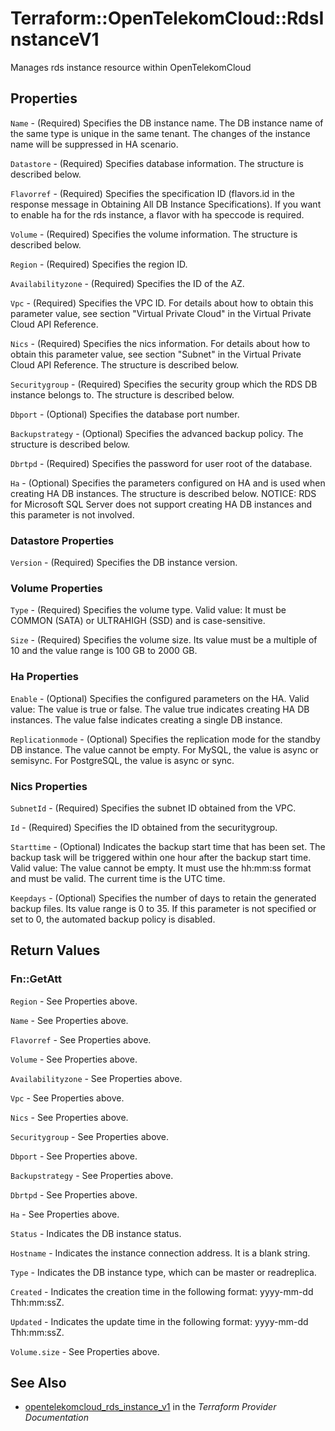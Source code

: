 # Terraform::OpenTelekomCloud::RdsInstanceV1

Manages rds instance resource within OpenTelekomCloud

## Properties

`Name` - (Required) Specifies the DB instance name. The DB instance name of the same type is unique in the same tenant. The changes of the instance name will be suppressed in HA scenario.

`Datastore` - (Required) Specifies database information. The structure is described below.

`Flavorref` - (Required) Specifies the specification ID (flavors.id in the response message in Obtaining All DB Instance Specifications). If you want to enable ha for the rds instance, a flavor with ha speccode is required.

`Volume` - (Required) Specifies the volume information. The structure is described below.

`Region` - (Required) Specifies the region ID.

`Availabilityzone` - (Required) Specifies the ID of the AZ.

`Vpc` - (Required) Specifies the VPC ID. For details about how to obtain this parameter value, see section "Virtual Private Cloud" in the Virtual Private Cloud API Reference.

`Nics` - (Required) Specifies the nics information. For details about how to obtain this parameter value, see section "Subnet" in the Virtual Private Cloud API Reference. The structure is described below.

`Securitygroup` - (Required) Specifies the security group which the RDS DB instance belongs to. The structure is described below.

`Dbport` - (Optional) Specifies the database port number.

`Backupstrategy` - (Optional) Specifies the advanced backup policy. The structure is described below.

`Dbrtpd` - (Required) Specifies the password for user root of the database.

`Ha` - (Optional) Specifies the parameters configured on HA and is used when creating HA DB instances. The structure is described below. NOTICE: RDS for Microsoft SQL Server does not support creating HA DB instances and this parameter is not involved.

### Datastore Properties

`Version` - (Required) Specifies the DB instance version.

### Volume Properties

`Type` - (Required) Specifies the volume type. Valid value: It must be COMMON (SATA) or ULTRAHIGH (SSD) and is case-sensitive.

`Size` - (Required) Specifies the volume size. Its value must be a multiple of 10 and the value range is 100 GB to 2000 GB.

### Ha Properties

`Enable` - (Optional) Specifies the configured parameters on the HA. Valid value: The value is true or false. The value true indicates creating HA DB instances. The value false indicates creating a single DB instance.

`Replicationmode` - (Optional) Specifies the replication mode for the standby DB instance. The value cannot be empty. For MySQL, the value is async or semisync. For PostgreSQL, the value is async or sync.

### Nics Properties

`SubnetId` - (Required) Specifies the subnet ID obtained from the VPC.

`Id` - (Required) Specifies the ID obtained from the securitygroup.

`Starttime` - (Optional) Indicates the backup start time that has been set. The backup task will be triggered within one hour after the backup start time. Valid value: The value cannot be empty. It must use the hh:mm:ss format and must be valid. The current time is the UTC time.

`Keepdays` - (Optional) Specifies the number of days to retain the generated backup files. Its value range is 0 to 35. If this parameter is not specified or set to 0, the automated backup policy is disabled.


## Return Values

### Fn::GetAtt

`Region` - See Properties above.

`Name` - See Properties above.

`Flavorref` - See Properties above.

`Volume` - See Properties above.

`Availabilityzone` - See Properties above.

`Vpc` - See Properties above.

`Nics` - See Properties above.

`Securitygroup` - See Properties above.

`Dbport` - See Properties above.

`Backupstrategy` - See Properties above.

`Dbrtpd` - See Properties above.

`Ha` - See Properties above.

`Status` - Indicates the DB instance status.

`Hostname` - Indicates the instance connection address. It is a blank string.

`Type` - Indicates the DB instance type, which can be master or readreplica.

`Created` - Indicates the creation time in the following format: yyyy-mm-dd Thh:mm:ssZ.

`Updated` - Indicates the update time in the following format: yyyy-mm-dd Thh:mm:ssZ.

`Volume.size` - See Properties above.

## See Also

* [opentelekomcloud_rds_instance_v1](https://www.terraform.io/docs/providers/opentelekomcloud/r/rds_instance_v1.html) in the _Terraform Provider Documentation_